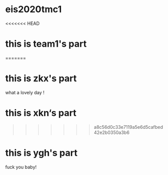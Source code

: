 # eis2020tmc1

<<<<<<< HEAD
# this is team1's part
=======

# this is zkx's part

what a lovely day !
# this is xkn‘s part
>>>>>>> a8c56d0c33e7119a5e6d5cafbed42e2b0350a3b6
# this is ygh's part
fuck you baby!
